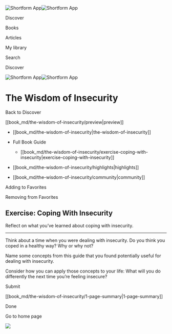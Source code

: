 ![Shortform App](/img/logo.36a2399e.svg)![Shortform App](/img/logo-dark.70c1b072.svg)

Discover

Books

Articles

My library

Search

Discover

![Shortform App](/img/logo.36a2399e.svg)![Shortform App](/img/logo-dark.70c1b072.svg)

# The Wisdom of Insecurity

Back to Discover

[[book_md/the-wisdom-of-insecurity/preview|preview]]

  * [[book_md/the-wisdom-of-insecurity|the-wisdom-of-insecurity]]
  * Full Book Guide

    * [[book_md/the-wisdom-of-insecurity/exercise-coping-with-insecurity|exercise-coping-with-insecurity]]
  * [[book_md/the-wisdom-of-insecurity/highlights|highlights]]
  * [[book_md/the-wisdom-of-insecurity/community|community]]



Adding to Favorites 

Removing from Favorites 

## Exercise: Coping With Insecurity

Reflect on what you’ve learned about coping with insecurity.

* * *

Think about a time when you were dealing with insecurity. Do you think you coped in a healthy way? Why or why not?

Name some concepts from this guide that you found potentially useful for dealing with insecurity.

Consider how you can apply those concepts to your life: What will you do differently the next time you’re feeling insecure?

Submit 

[[book_md/the-wisdom-of-insecurity/1-page-summary|1-page-summary]]

Done

Go to home page 

![](https://bat.bing.com/action/0?ti=56018282&Ver=2&mid=c6b098d9-9c59-4495-be53-845f8c2c4faa&sid=48a964a0642711eeb2d9b36fc717f5e2&vid=48a9a1e0642711eebeaf23361361f0d4&vids=0&msclkid=N&pi=0&lg=en-US&sw=800&sh=600&sc=24&nwd=1&tl=Shortform%20%7C%20Book&p=https%3A%2F%2Fwww.shortform.com%2Fapp%2Fbook%2Fthe-wisdom-of-insecurity%2Fexercise-coping-with-insecurity&r=&lt=1325&evt=pageLoad&sv=1&rn=483292)
